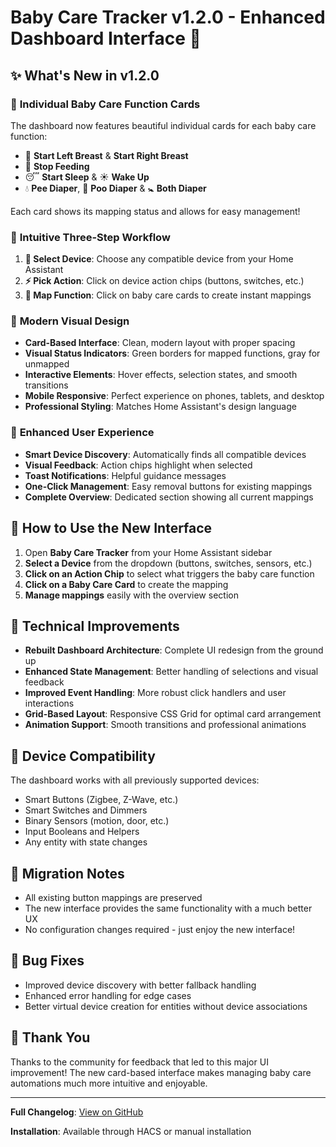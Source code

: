 # Baby Care Tracker v1.2.0 - Enhanced Dashboard Interface 🎨

## ✨ What's New in v1.2.0

### 🎯 **Individual Baby Care Function Cards**
The dashboard now features beautiful individual cards for each baby care function:
- 🍼 **Start Left Breast** & **Start Right Breast**
- 🛑 **Stop Feeding**
- 😴 **Start Sleep** & ☀️ **Wake Up**
- 💧 **Pee Diaper**, 💩 **Poo Diaper** & 🚼 **Both Diaper**

Each card shows its mapping status and allows for easy management!

### 🔄 **Intuitive Three-Step Workflow**
1. **📱 Select Device**: Choose any compatible device from your Home Assistant
2. **⚡ Pick Action**: Click on device action chips (buttons, switches, etc.)
3. **🎯 Map Function**: Click on baby care cards to create instant mappings

### 💎 **Modern Visual Design**
- **Card-Based Interface**: Clean, modern layout with proper spacing
- **Visual Status Indicators**: Green borders for mapped functions, gray for unmapped
- **Interactive Elements**: Hover effects, selection states, and smooth transitions
- **Mobile Responsive**: Perfect experience on phones, tablets, and desktop
- **Professional Styling**: Matches Home Assistant's design language

### 🎨 **Enhanced User Experience**
- **Smart Device Discovery**: Automatically finds all compatible devices
- **Visual Feedback**: Action chips highlight when selected
- **Toast Notifications**: Helpful guidance messages
- **One-Click Management**: Easy removal buttons for existing mappings
- **Complete Overview**: Dedicated section showing all current mappings

## 🚀 **How to Use the New Interface**

1. Open **Baby Care Tracker** from your Home Assistant sidebar
2. **Select a Device** from the dropdown (buttons, switches, sensors, etc.)
3. **Click on an Action Chip** to select what triggers the baby care function
4. **Click on a Baby Care Card** to create the mapping
5. **Manage mappings** easily with the overview section

## 🔧 **Technical Improvements**

- **Rebuilt Dashboard Architecture**: Complete UI redesign from the ground up
- **Enhanced State Management**: Better handling of selections and visual feedback
- **Improved Event Handling**: More robust click handlers and user interactions
- **Grid-Based Layout**: Responsive CSS Grid for optimal card arrangement
- **Animation Support**: Smooth transitions and professional animations

## 📱 **Device Compatibility**

The dashboard works with all previously supported devices:
- Smart Buttons (Zigbee, Z-Wave, etc.)
- Smart Switches and Dimmers
- Binary Sensors (motion, door, etc.)
- Input Booleans and Helpers
- Any entity with state changes

## 🔄 **Migration Notes**

- All existing button mappings are preserved
- The new interface provides the same functionality with a much better UX
- No configuration changes required - just enjoy the new interface!

## 🐛 **Bug Fixes**

- Improved device discovery with better fallback handling
- Enhanced error handling for edge cases
- Better virtual device creation for entities without device associations

## 🙏 **Thank You**

Thanks to the community for feedback that led to this major UI improvement! The new card-based interface makes managing baby care automations much more intuitive and enjoyable.

---

**Full Changelog**: [View on GitHub](https://github.com/tsanidisDev/nursing-tracker/blob/main/CHANGELOG.md)

**Installation**: Available through HACS or manual installation
